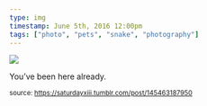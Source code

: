 ```yaml
---
type: img
timestamp: June 5th, 2016 12:00pm
tags: ["photo", "pets", "snake", "photography"]
---
```

<img src="https://saturdayxiii.github.io/media/media/145463187950.jpg"/>
                                                                                          
You’ve been here already.
 
                                    
                
                
                
                
                                
<small>source: https://saturdayxiii.tumblr.com/post/145463187950</small>